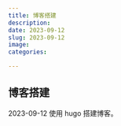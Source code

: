 ```yaml
---
title: 博客搭建
description: 
date: 2023-09-12
slug: 2023-09-12
image: 
categories:

---
```


## 博客搭建

2023-09-12 使用 hugo 搭建博客。

